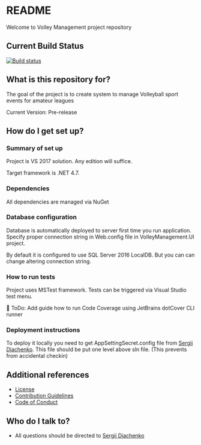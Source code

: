 # README #

Welcome to Volley Management project repository

## Current Build Status

[![Build status](https://ci.appveyor.com/api/projects/status/fmfdph327qywmeju/branch/master?svg=true)](https://ci.appveyor.com/project/sdiachen/volleymanagement/branch/master)

## What is this repository for? ##

The goal of the project is to create system to manage Volleyball sport events for amateur leagues

Current Version: Pre-release

## How do I get set up? ##

### Summary of set up ###

Project is VS 2017 solution. Any edition will suffice.

Target framework is .NET 4.7.

### Dependencies ###

All dependencies are managed via NuGet

### Database configuration ###

Database is automatically deployed to server first time you run application. Specify proper connection string in Web.config file in VolleyManagement.UI project.

By default it is configured to use SQL Server 2016 LocalDB. But you can can change altering connection string.

### How to run tests ###

Project uses MSTest framework. Tests can be triggered via Visual Studio test menu.

🚧 ToDo: Add guide how to run Code Coverage using JetBrains dotCover CLI runner

### Deployment instructions ###

To deploy it locally you need to get AppSettingSecret.config file from [Sergii Diachenko](mailto:sdiachenko@outlook.com).
This file should be put one level above sln file. (This prevents from accidental checkin)

## Additional references ##

* [License](/LICENSE.md)
* [Contribution Guidelines](/CONTRIBUTING.md)
* [Code of Conduct](/CODE_OF_CONDUCT.md)

## Who do I talk to? ##

* All questions should be directed to [Sergii Diachenko](mailto:sdiachenko@outlook.com)
